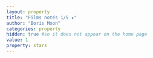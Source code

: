 ```yaml
---
layout: property
title: "Films notés 1/5 ★"
author: "Boris Moon"
categories: property
hidden: true #so it does not appear on the home page
value: 1
property: stars
---
```

